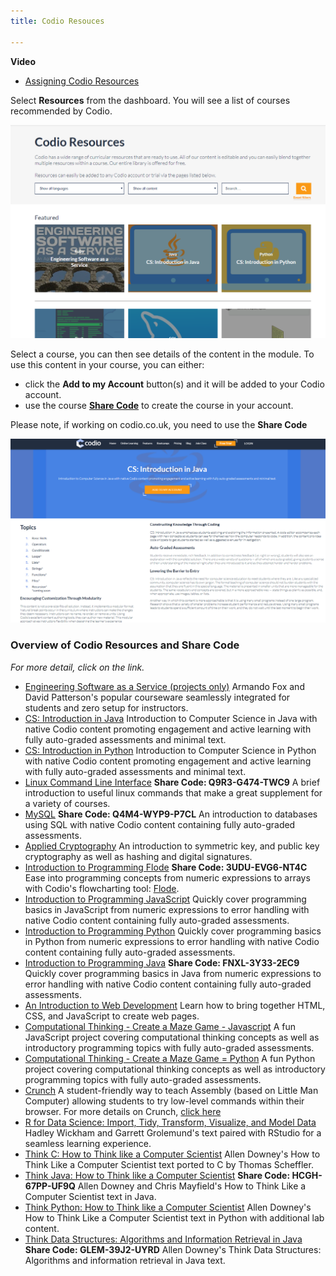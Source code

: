```yaml
---
title: Codio Resouces

---
```


**Video** 

- [Assigning Codio Resources](https://www.codio.com/help/tutorials-videos-docs?wchannelid=w808w8ubp4&wvideoid=k56l67f36b)


Select **Resources** from the dashboard. You will see a list of courses recommended by Codio.

![CodioResources](/img/manage_classes/codioresources.png)

Select a course, you can then see details of the content in the module. To use this content in your course, you can either:

- click the **Add to my Account** button(s) and it will be added to your Codio account.
- use the course **[Share Code](/courses/classes/#creating-new-course-from-share-code)** to create the course in your account.

Please note, if working on codio.co.uk, you need to use the **Share Code**

![CreatefromResources](/img/manage_classes/createfromresources.png)

### Overview of Codio Resources and Share Code

*For more detail, click on the link.*

- [Engineering Software as a Service (projects only)](https://www.codio.com/resources/esaas-projects)
Armando Fox and David Patterson's popular courseware seamlessly integrated for students and zero setup for instructors.
- [CS: Introduction in Java](https://www.codio.com/resources/intro-java)
Introduction to Computer Science in Java with native Codio content promoting engagement and active learning with fully auto-graded assessments and minimal text.
- [CS: Introduction in Python](https://www.codio.com/resources/intro-python)
Introduction to Computer Science in Python with native Codio content promoting engagement and active learning with fully auto-graded assessments and minimal text.
- [Linux Command Line Interface](https://www.codio.com/resources/linux-command-line)  **Share Code: Q9R3-G474-TWC9**
A brief introduction to useful linux commands that make a great supplement for a variety of courses.
- [MySQL](https://www.codio.com/resources/mysql) **Share Code: Q4M4-WYP9-P7CL**
An introduction to databases using SQL with native Codio content containing fully auto-graded assessments.
- [Applied Cryptography](https://www.codio.com/resources/cryptography)
An introduction to symmetric key, and public key cryptography as well as hashing and digital signatures.
- [Introduction to Programming Flode](https://www.codio.com/resources/program-flode) **Share Code: 3UDU-EVG6-NT4C**
Ease into programming concepts from numeric expressions to arrays with Codio's flowcharting tool: [Flode](/docs/resources/Resource-Tools/flode/).
- [Introduction to Programming JavaScript](https://www.codio.com/resources/program-javascript)
Quickly cover programming basics in JavaScript from numeric expressions to error handling with native Codio content containing fully auto-graded assessments.
- [Introduction to Programming Python](https://www.codio.com/resources/program-python)
Quickly cover programming basics in Python from numeric expressions to error handling with native Codio content containing fully auto-graded assessments.
- [Introduction to Programming Java](https://www.codio.com/resources/program-java) **Share Code: FNXL-3Y33-2EC9**
Quickly cover programming basics in Java from numeric expressions to error handling with native Codio content containing fully auto-graded assessments.
- [An Introduction to Web Development](https://www.codio.com/resources/web-dev)
Learn how to bring together HTML, CSS, and JavaScript to create web pages.
- [Computational Thinking - Create a Maze Game - Javascript](https://www.codio.com/resources/maze-javascript)
A fun JavaScript project covering computational thinking concepts as well as introductory programming topics with fully auto-graded assessments.
- [Computational Thinking - Create a Maze Game = Python](https://www.codio.com/resources/maze-python)
A fun Python project covering computational thinking concepts as well as introductory programming topics with fully auto-graded assessments.
- [Crunch](https://www.codio.com/resources/crunch)
A student-friendly way to teach Assembly (based on Little Man Computer) allowing students to try low-level commands within their browser. For more details on Crunch, [click here](docs/resources/Resource-Tools/crunch)
- [R for Data Science: Import, Tidy, Transform, Visualize, and Model Data](https://www.codio.com/resources/r-for-data-science)
Hadley Wickham and Garrett Grolemund's text paired with RStudio for a seamless learning experience.
- [Think C: How to Think like a Computer Scientist](https://www.codio.com/resources/think-c)
Allen Downey's How to Think Like a Computer Scientist text ported to C by Thomas Scheffler.
- [Think Java: How to Think like a Computer Scientist](https://www.codio.com/resources/think-java) **Share Code: HCGH-67PP-UF9Q**
Allen Downey and Chris Mayfield's How to Think Like a Computer Scientist text in Java.
- [Think Python: How to Think like a Computer Scientist](https://www.codio.com/resources/think-python)
Allen Downey's How to Think Like a Computer Scientist text in Python with additional lab content.
- [Think Data Structures: Algorithms and Information Retrieval in Java](https://www.codio.com/resources/think-data-structures) **Share Code: GLEM-39J2-UYRD**
Allen Downey's Think Data Structures: Algorithms and information retrieval in Java text.


